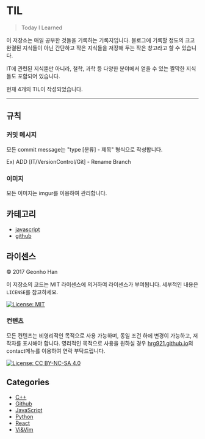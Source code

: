 # TIL

> Today I Learned

이 저장소는 매일 공부한 것들을 기록하는 기록지입니다. 블로그에 기록할 정도의 크고 완결된 지식들이 아닌 간단하고 작은 지식들을 저장해 두는 작은 창고라고 할 수 있습니다.

IT에 관련된 지식뿐만 아니라, 철학, 과학 등 다양한 분야에서 얻을 수 있는 짤막한 지식들도 포함되어 있습니다.

현재 4개의 TIL이 작성되었습니다.

---

## 규칙

### 커밋 메시지

모든 commit message는 "type [분류] - 제목" 형식으로 작성합니다.

Ex) ADD [IT/VersionControl/Git] - Rename Branch

### 이미지

모든 이미지는 imgur를 이용하여 관리합니다.

## 카테고리

* [javascript](#javascript)
* [github](#github)

## 라이센스

&copy; 2017 Geonho Han

이 저장소의 코드는 MIT 라이센스에 의거하여 라이센스가 부여됩니다. 세부적인 내용은 `LICENSE`를 참고하세요.

[![License: MIT](https://img.shields.io/badge/License-MIT-yellow.svg)](https://opensource.org/licenses/MIT)


### 컨텐츠

모든 컨텐츠는 비영리적인 목적으로 사용 가능하며, 동일 조건 하에 변경이 가능하고, 저작자를 표시해야 합니다. 영리적인 목적으로 사용을 원하실 경우 [hrg921.github.io](https://hrg921.github.io)의 contact메뉴를 이용하여 연락 부탁드립니다.

[![License: CC BY-NC-SA 4.0](https://img.shields.io/badge/License-CC%20BY--NC--SA%204.0-lightgrey.svg)](https://creativecommons.org/licenses/by-nc-sa/4.0/)

## Categories

- [C++](c++)
- [Github](#github)
- [JavaScript](#javascript)
- [Python](#python)
- [React](#react)
- [Vi&Vim](#vi&vim)
